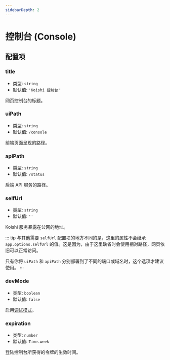 ```yaml
---
sidebarDepth: 2
---
```


# 控制台 (Console)


## 配置项

### title

- 类型: `string`
- 默认值: `'Koishi 控制台'`

网页控制台的标题。

### uiPath

- 类型: `string`
- 默认值: `/console`

前端页面呈现的路径。

### apiPath

- 类型: `string`
- 默认值: `/status`

后端 API 服务的路径。

### selfUrl

- 类型: `string`
- 默认值: `''`

Koishi 服务暴露在公网的地址。

::: tip
与其他需要 `selfUrl` 配置项的地方不同的是，这里的属性不会继承 `app.options.selfUrl` 的值。这是因为，由于这里缺省时会使用相对路径，网页依旧可以正常访问。

只有你将 `uiPath` 和 `apiPath` 分别部署到了不同的端口或域名时，这个选项才建议使用。
:::

### devMode

- 类型: `boolean`
- 默认值: `false`

启用[调试模式](#调试模式)。

### expiration

- 类型: `number`
- 默认值: `Time.week`

登陆控制台所获得的令牌的生效时间。
